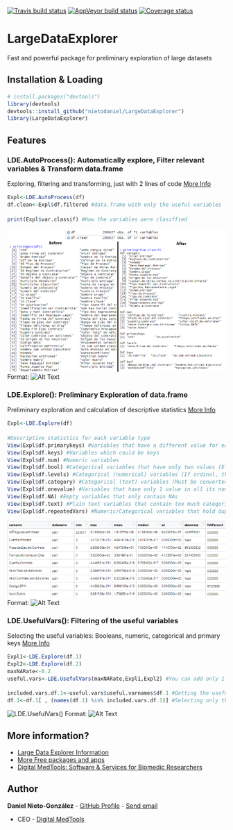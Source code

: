 <!-- badges: start -->
[![Travis build status](https://travis-ci.org/nietodaniel/LargeDataExplorer.svg?branch=master)](https://travis-ci.org/nietodaniel/LargeDataExplorer)
[![AppVeyor build status](https://ci.appveyor.com/api/projects/status/github/nietodaniel/LargeDataExplorer?branch=master&svg=true)](https://ci.appveyor.com/project/nietodaniel/LargeDataExplorer)
[![Coverage status](https://codecov.io/gh/nietodaniel/LargeDataExplorer/branch/master/graph/badge.svg)](https://codecov.io/github/nietodaniel/LargeDataExplorer?branch=master)
<!-- badges: end -->

# LargeDataExplorer

Fast and powerful package for preliminary exploration of large datasets

## Installation & Loading

``` r
# install.packages("devtools")
library(devtools)
devtools::install_github("nietodaniel/LargeDataExplorer")
library(LargeDataExplorer)
```

## Features

### LDE.AutoProcess(): Automatically explore, Filter relevant variables & Transform data.frame

Exploring, filtering and transforming, just with 2 lines of code [More Info](http://www.digitalmedtools.com/Freeware/LargeDataExplorer#AutoProcess)
``` r
Expl<-LDE.AutoProcess(df)
df.clean<-Expl$df.filtered #data.frame with only the useful variables

print(Expl$var.classif) #How the variables were clasiffied
```

![LDE.AutoProcess()](/images/AutoProcess.png)
Format: ![Alt Text](http://www.digitalmedtools.com/Freeware/LargeDataExplorer#AutoProcess)



### LDE.Explore(): Preliminary Exploration of data.frame

Preliminary exploration and calculation of descriptive statistics [More Info](http://www.digitalmedtools.com/Freeware/LargeDataExplorer#Explore)
``` r
Expl<-LDE.Explore(df)

#Descriptive statistics for each variable type
View(Expl$df.primarykeys) #Variables that have a different value for each non-NA row
View(Expl$df.keys) #Variables which could be keys
View(Expl$df.num) #Numeric variables
View(Expl$df.bool) #Categorical variables that have only two values (E.g. 0 & 1, or "Red" & "Blue")
View(Expl$df.levels) #Categorical (numerical) variables (If ordinal, they don't have to be transformed)
View(Expl$df.category) #Categorical (text) variables (Must be converted with One-Hot Encoding)
View(Expl$df.onevalue) #Variables that have only 1 value in all its non-NA rows
View(Expl$df.NA) #Empty variables that only contain NAs
View(Expl$df.text) #Plain text variables that contain too much categories to be considered categorical
View(Expl$df.repeatedVars) #Numeric/Categorical variables that hold duplicated information, thus can be removed
```

![LDE.Explore()](/images/Explore.png)
Format: ![Alt Text](http://www.digitalmedtools.com/Freeware/LargeDataExplorer#Explore)



### LDE.UsefulVars(): Filtering of the useful variables

Selecting the useful variables: Booleans, numeric, categorical and primary keys [More Info](http://www.digitalmedtools.com/Freeware/LargeDataExplorer#UsefulVars)
``` r
Expl1<-LDE.Explore(df.1)
Expl2<-LDE.Explore(df.2)
maxNARate<-0.2
useful.vars<-LDE.UsefulVars(maxNARate,Expl1,Expl2) #You can add only 1 Expl or as many as you want

included.vars.df.1<-useful.vars$useful.varnames$df.1 #Getting the useful varnames for df.1
df.1<-df.1[ , (names(df.1) %in% included.vars.df.1)] #Selecting only the useful variables
```

![LDE.UsefulVars()](/images/UsefulVars.png)
Format: ![Alt Text](http://www.digitalmedtools.com/Freeware/LargeDataExplorer#UsefulVars)



## More information?

- [Large Data Explorer Information](http://www.digitalmedtools.com/Freeware/LargeDataExplorer)
- [More Free packages and apps](http://www.digitalmedtools.com/Freeware)
- [Digital MedTools: Software & Services for Biomedic Researchers](http://www.digitalmedtools.com)

## Author

**Daniel Nieto-González** - [GitHub Profile](https://github.com/nietodaniel) - [Send email](mailto:nieto.daniel221@gmail.com)
* CEO - [Digital MedTools](Http://www.digitalmedtools.com) 

